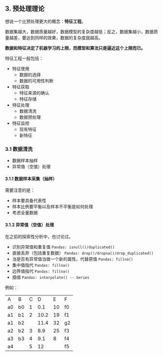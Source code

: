## 3. 预处理理论

想说一个比预处理更大的概念：__特征工程__。

数据集越大，数据质量越好，数据模型的复杂度越低；反之，数据集越小，数据质量越差，要达到同样的效果，数据的复杂度就越高。

__数据和特征决定了机器学习的上限，而模型和算法只是逼近这个上限而已。__

特征工程一般包括：
- 特征使用
    - 数据的选择
    - 数据的可用性判断
- 特征获取
    - 特征来源的确认
    - 特征存储
- 特征处理
    - 数据清洗
    - 数据预处理
- 特征监控
    - 现有特征
    - 新特征

### 3.1 数据清洗
- 数据样本抽样
- 异常值（空值）处理

#### 3.1.1 数据样本采集（抽样）
需要注意的是：
- 样本要具备代表性
- 样本比例要平衡以及样本不平衡是如何处理
- 考虑全量数据

#### 3.1.2 异常值（空值）处理
在之前的探索性分析中，也讨论过。
- 识别异常值和重复值 `Pandas: isnull()/duplicated()`
- 直接丢弃（包括重复数据） `Pandas: drop()/dropna()/drop_duplicated()`
- 当是否有异常值当做一个新的属性，代替原值 `Pandas: fillna()`
- 集中值指代 `Pandas: fillna()`
- 边界值指代 `Pandas: fillna()`
- 插值 `Pandas: interpolate() -- Series`

例如：

<table>
    <tr>
        <td>A</td>
        <td>B</td>
        <td>C</td>
        <td>D</td>
        <td>E</td>
        <td>F</td>
    </tr>
    <tr>
        <td>a0</td>
        <td>b0</td>
        <td>1</td>
        <td>0.1</td>
        <td>10</td>
        <td>f0</td>
    </tr>
    <tr>
        <td>a1</td>
        <td>b1</td>
        <td>2</td>
        <td>10.2</td>
        <td>19</td>
        <td>f1</td>
    </tr>
    <tr>
        <td>a1</td>
        <td>b2</td>
        <td></td>
        <td>11.4</td>
        <td>32</td>
        <td>g2</td>
    </tr>
    <tr>
        <td>a2</td>
        <td>b2</td>
        <td>3</td>
        <td>8.9</td>
        <td>25</td>
        <td>f3</td>
    </tr>
    <tr>
        <td>a3</td>
        <td>b3</td>
        <td>4</td>
        <td>9.1</td>
        <td>8</td>
        <td>f4</td>
    </tr>
    <tr>
        <td>a4</td>
        <td></td>
        <td>5</td>
        <td>12</td>
        <td></td>
        <td>f5</td>
    </tr>
</table>